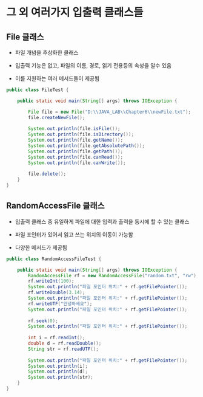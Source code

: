 # 그 외 여러가지 입출력 클래스들

## File 클래스

- 파일 개념을 추상화한 클래스

- 입출력 기능은 없고, 파일의 이름, 경로, 읽기 전용등의 속성을 알수 있음

- 이를 지원하는 여러 메서드들이 제공됨

```java
public class FileTest {

	public static void main(String[] args) throws IOException {

		File file = new File("D:\\JAVA_LAB\\Chapter6\\newFile.txt");
		file.createNewFile();
		
		System.out.println(file.isFile());
		System.out.println(file.isDirectory());
		System.out.println(file.getName());
		System.out.println(file.getAbsolutePath());
		System.out.println(file.getPath());
		System.out.println(file.canRead());
		System.out.println(file.canWrite());
		
		file.delete();
	}
}
```

## RandomAccessFile 클래스

- 입출력 클래스 중 유일하게 파일에 대한 입력과 출력을 동시에 할 수 있는 클래스

- 파일 포인터가 있어서 읽고 쓰는 위치의 이동이 가능함

- 다양한 메서드가 제공됨

```java
public class RandomAccessFileTest {

	public static void main(String[] args) throws IOException {
		RandomAccessFile rf = new RandomAccessFile("random.txt", "rw");
		rf.writeInt(100);
		System.out.println("파일 포인터 위치:" + rf.getFilePointer());
		rf.writeDouble(3.14);
		System.out.println("파일 포인터 위치:" + rf.getFilePointer());
		rf.writeUTF("안녕하세요");
		System.out.println("파일 포인터 위치:" + rf.getFilePointer());
	
		rf.seek(0);
		System.out.println("파일 포인터 위치:" + rf.getFilePointer());
		
		int i = rf.readInt();
		double d = rf.readDouble();
		String str = rf.readUTF();
	
		System.out.println("파일 포인터 위치:" + rf.getFilePointer());
		System.out.println(i);
		System.out.println(d);
		System.out.println(str);
	}
}
```

